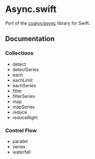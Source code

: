 Async.swift
=====

Port of the [coalyn/async](https://github.com/caolan/async) library for Swift.

## Documentation

### Collections

- detect
- detectSeries
- each
- eachLimit
- eachSeries
- filter
- filterSeries
- map
- mapSeries
- reduce
- reduceRight

### Control Flow

- parallel
- series
- waterfall
